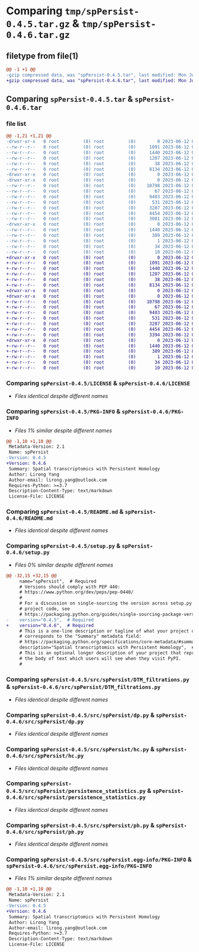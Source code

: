 # Comparing `tmp/spPersist-0.4.5.tar.gz` & `tmp/spPersist-0.4.6.tar.gz`

## filetype from file(1)

```diff
@@ -1 +1 @@
-gzip compressed data, was "spPersist-0.4.5.tar", last modified: Mon Jun 12 02:23:12 2023, max compression
+gzip compressed data, was "spPersist-0.4.6.tar", last modified: Mon Jun 12 02:36:34 2023, max compression
```

## Comparing `spPersist-0.4.5.tar` & `spPersist-0.4.6.tar`

### file list

```diff
@@ -1,21 +1,21 @@
-drwxr-xr-x   0 root         (0) root         (0)        0 2023-06-12 02:23:12.689464 spPersist-0.4.5/
--rw-r--r--   0 root         (0) root         (0)     1091 2023-06-12 01:26:13.000000 spPersist-0.4.5/LICENSE
--rw-r--r--   0 root         (0) root         (0)     1440 2023-06-12 02:23:12.689464 spPersist-0.4.5/PKG-INFO
--rw-r--r--   0 root         (0) root         (0)     1207 2023-06-12 01:26:13.000000 spPersist-0.4.5/README.md
--rw-r--r--   0 root         (0) root         (0)       38 2023-06-12 02:23:12.689464 spPersist-0.4.5/setup.cfg
--rw-r--r--   0 root         (0) root         (0)     8134 2023-06-12 02:22:25.000000 spPersist-0.4.5/setup.py
-drwxr-xr-x   0 root         (0) root         (0)        0 2023-06-12 02:23:12.685464 spPersist-0.4.5/src/
-drwxr-xr-x   0 root         (0) root         (0)        0 2023-06-12 02:23:12.687464 spPersist-0.4.5/src/spPersist/
--rw-r--r--   0 root         (0) root         (0)    10798 2023-06-12 01:23:44.000000 spPersist-0.4.5/src/spPersist/DTM_filtrations.py
--rw-r--r--   0 root         (0) root         (0)       67 2023-06-12 01:23:44.000000 spPersist-0.4.5/src/spPersist/__init__.py
--rw-r--r--   0 root         (0) root         (0)     9403 2023-06-12 01:23:44.000000 spPersist-0.4.5/src/spPersist/dp.py
--rw-r--r--   0 root         (0) root         (0)      531 2023-06-12 01:23:44.000000 spPersist-0.4.5/src/spPersist/hc.py
--rw-r--r--   0 root         (0) root         (0)     3287 2023-06-12 01:23:44.000000 spPersist-0.4.5/src/spPersist/persistence_statistics.py
--rw-r--r--   0 root         (0) root         (0)     4454 2023-06-12 01:23:44.000000 spPersist-0.4.5/src/spPersist/ph.py
--rw-r--r--   0 root         (0) root         (0)     3081 2023-06-12 02:22:59.000000 spPersist-0.4.5/src/spPersist/pp.py
-drwxr-xr-x   0 root         (0) root         (0)        0 2023-06-12 02:23:12.688464 spPersist-0.4.5/src/spPersist.egg-info/
--rw-r--r--   0 root         (0) root         (0)     1440 2023-06-12 02:23:12.000000 spPersist-0.4.5/src/spPersist.egg-info/PKG-INFO
--rw-r--r--   0 root         (0) root         (0)      389 2023-06-12 02:23:12.000000 spPersist-0.4.5/src/spPersist.egg-info/SOURCES.txt
--rw-r--r--   0 root         (0) root         (0)        1 2023-06-12 02:23:12.000000 spPersist-0.4.5/src/spPersist.egg-info/dependency_links.txt
--rw-r--r--   0 root         (0) root         (0)       34 2023-06-12 02:23:12.000000 spPersist-0.4.5/src/spPersist.egg-info/requires.txt
--rw-r--r--   0 root         (0) root         (0)       10 2023-06-12 02:23:12.000000 spPersist-0.4.5/src/spPersist.egg-info/top_level.txt
+drwxr-xr-x   0 root         (0) root         (0)        0 2023-06-12 02:36:34.558396 spPersist-0.4.6/
+-rw-r--r--   0 root         (0) root         (0)     1091 2023-06-12 01:26:13.000000 spPersist-0.4.6/LICENSE
+-rw-r--r--   0 root         (0) root         (0)     1440 2023-06-12 02:36:34.557396 spPersist-0.4.6/PKG-INFO
+-rw-r--r--   0 root         (0) root         (0)     1207 2023-06-12 01:26:13.000000 spPersist-0.4.6/README.md
+-rw-r--r--   0 root         (0) root         (0)       38 2023-06-12 02:36:34.558396 spPersist-0.4.6/setup.cfg
+-rw-r--r--   0 root         (0) root         (0)     8134 2023-06-12 02:36:08.000000 spPersist-0.4.6/setup.py
+drwxr-xr-x   0 root         (0) root         (0)        0 2023-06-12 02:36:34.554396 spPersist-0.4.6/src/
+drwxr-xr-x   0 root         (0) root         (0)        0 2023-06-12 02:36:34.556396 spPersist-0.4.6/src/spPersist/
+-rw-r--r--   0 root         (0) root         (0)    10798 2023-06-12 01:23:44.000000 spPersist-0.4.6/src/spPersist/DTM_filtrations.py
+-rw-r--r--   0 root         (0) root         (0)       67 2023-06-12 01:23:44.000000 spPersist-0.4.6/src/spPersist/__init__.py
+-rw-r--r--   0 root         (0) root         (0)     9403 2023-06-12 01:23:44.000000 spPersist-0.4.6/src/spPersist/dp.py
+-rw-r--r--   0 root         (0) root         (0)      531 2023-06-12 01:23:44.000000 spPersist-0.4.6/src/spPersist/hc.py
+-rw-r--r--   0 root         (0) root         (0)     3287 2023-06-12 01:23:44.000000 spPersist-0.4.6/src/spPersist/persistence_statistics.py
+-rw-r--r--   0 root         (0) root         (0)     4454 2023-06-12 01:23:44.000000 spPersist-0.4.6/src/spPersist/ph.py
+-rw-r--r--   0 root         (0) root         (0)     3394 2023-06-12 02:34:59.000000 spPersist-0.4.6/src/spPersist/pp.py
+drwxr-xr-x   0 root         (0) root         (0)        0 2023-06-12 02:36:34.557396 spPersist-0.4.6/src/spPersist.egg-info/
+-rw-r--r--   0 root         (0) root         (0)     1440 2023-06-12 02:36:34.000000 spPersist-0.4.6/src/spPersist.egg-info/PKG-INFO
+-rw-r--r--   0 root         (0) root         (0)      389 2023-06-12 02:36:34.000000 spPersist-0.4.6/src/spPersist.egg-info/SOURCES.txt
+-rw-r--r--   0 root         (0) root         (0)        1 2023-06-12 02:36:34.000000 spPersist-0.4.6/src/spPersist.egg-info/dependency_links.txt
+-rw-r--r--   0 root         (0) root         (0)       34 2023-06-12 02:36:34.000000 spPersist-0.4.6/src/spPersist.egg-info/requires.txt
+-rw-r--r--   0 root         (0) root         (0)       10 2023-06-12 02:36:34.000000 spPersist-0.4.6/src/spPersist.egg-info/top_level.txt
```

### Comparing `spPersist-0.4.5/LICENSE` & `spPersist-0.4.6/LICENSE`

 * *Files identical despite different names*

### Comparing `spPersist-0.4.5/PKG-INFO` & `spPersist-0.4.6/PKG-INFO`

 * *Files 1% similar despite different names*

```diff
@@ -1,10 +1,10 @@
 Metadata-Version: 2.1
 Name: spPersist
-Version: 0.4.5
+Version: 0.4.6
 Summary: Spatial transcriptomics with Persistent Homology
 Author: Lirong Yang
 Author-email: lirong.yang@outlook.com
 Requires-Python: >=3.7
 Description-Content-Type: text/markdown
 License-File: LICENSE
```

### Comparing `spPersist-0.4.5/README.md` & `spPersist-0.4.6/README.md`

 * *Files identical despite different names*

### Comparing `spPersist-0.4.5/setup.py` & `spPersist-0.4.6/setup.py`

 * *Files 0% similar despite different names*

```diff
@@ -32,15 +32,15 @@
     name="spPersist",  # Required
     # Versions should comply with PEP 440:
     # https://www.python.org/dev/peps/pep-0440/
     #
     # For a discussion on single-sourcing the version across setup.py and the
     # project code, see
     # https://packaging.python.org/guides/single-sourcing-package-version/
-    version="0.4.5",  # Required
+    version="0.4.6",  # Required
     # This is a one-line description or tagline of what your project does. This
     # corresponds to the "Summary" metadata field:
     # https://packaging.python.org/specifications/core-metadata/#summary
     description="Spatial transcriptomics with Persistent Homology",  # Optional
     # This is an optional longer description of your project that represents
     # the body of text which users will see when they visit PyPI.
     #
```

### Comparing `spPersist-0.4.5/src/spPersist/DTM_filtrations.py` & `spPersist-0.4.6/src/spPersist/DTM_filtrations.py`

 * *Files identical despite different names*

### Comparing `spPersist-0.4.5/src/spPersist/dp.py` & `spPersist-0.4.6/src/spPersist/dp.py`

 * *Files identical despite different names*

### Comparing `spPersist-0.4.5/src/spPersist/hc.py` & `spPersist-0.4.6/src/spPersist/hc.py`

 * *Files identical despite different names*

### Comparing `spPersist-0.4.5/src/spPersist/persistence_statistics.py` & `spPersist-0.4.6/src/spPersist/persistence_statistics.py`

 * *Files identical despite different names*

### Comparing `spPersist-0.4.5/src/spPersist/ph.py` & `spPersist-0.4.6/src/spPersist/ph.py`

 * *Files identical despite different names*

### Comparing `spPersist-0.4.5/src/spPersist.egg-info/PKG-INFO` & `spPersist-0.4.6/src/spPersist.egg-info/PKG-INFO`

 * *Files 1% similar despite different names*

```diff
@@ -1,10 +1,10 @@
 Metadata-Version: 2.1
 Name: spPersist
-Version: 0.4.5
+Version: 0.4.6
 Summary: Spatial transcriptomics with Persistent Homology
 Author: Lirong Yang
 Author-email: lirong.yang@outlook.com
 Requires-Python: >=3.7
 Description-Content-Type: text/markdown
 License-File: LICENSE
```

